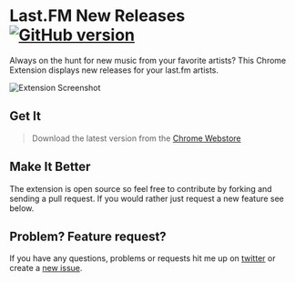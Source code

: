 # Last.FM New Releases [![GitHub version](https://badge.fury.io/gh/fleeting%2FLast.fm-New-Releases.svg)](http://badge.fury.io/gh/fleeting%2FLast.fm-New-Releases)

Always on the hunt for new music from your favorite artists? This Chrome Extension displays new releases for your last.fm artists.

![Extension Screenshot](https://dl.dropboxusercontent.com/u/2086809/lastfm-newreleases-v1-screenshot.png)

## Get It

> Download the latest version from the [Chrome Webstore](https://chrome.google.com/webstore/detail/lastfm-new-releases/nmnkdhjpjhggaaicdmafongigfhogcml)

## Make It Better

The extension is open source so feel free to contribute by forking and sending a pull request. If you would rather just request a new feature see below.

## Problem? Feature request?
If you have any questions, problems or requests hit me up on [twitter](http://twitter.com/fleetingftw) or create a [new issue](https://github.com/fleeting/Last.fm-New-Releases/issues).
